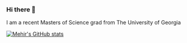 ### Hi there 👋

I am a recent Masters of Science grad from The University of Georgia 

[![Mehir's GitHub stats](https://github-readme-stats.vercel.app/api?username=mehirpandit)](https://github.com/mehirpandit/github-readme-stats)




<!--
**mehirpandit/mehirpandit** is a ✨ _special_ ✨ repository because its `README.md` (this file) appears on your GitHub profile.

Here are some ideas to get you started:

- 🔭 I’m currently working on ...
- 🌱 I’m currently learning ...
- 👯 I’m looking to collaborate on ...
- 🤔 I’m looking for help with ...
- 💬 Ask me about ...
- 📫 How to reach me: ...
- 😄 Pronouns: ...
- ⚡ Fun fact: ...
-->
